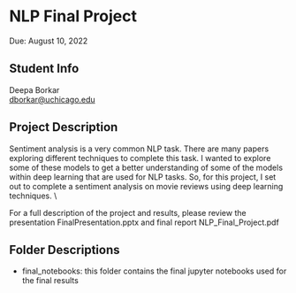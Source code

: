 # NLP Final Project
Due: August 10, 2022

## Student Info
Deepa Borkar \
dborkar@uchicago.edu

## Project Description

Sentiment analysis is a very common NLP task. There are many papers exploring different techniques to complete this task. I wanted to explore some of these models to get a better understanding of some of the models within deep learning that are used for NLP tasks. So, for this project, I set out to complete a sentiment analysis on movie reviews using deep learning techniques. \\


For a full description of the project and results, please review the presentation FinalPresentation.pptx and final report NLP_Final_Project.pdf

## Folder Descriptions
- final\_notebooks: this folder contains the final jupyter notebooks used for the final results  
